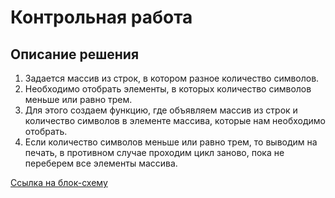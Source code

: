 # Контрольная работа
## Описание решения
1. Задается массив из строк, в котором разное количество символов.
2. Необходимо отобрать элементы, в которых количество символов меньше или равно трем.
3. Для этого создаем функцию, где объявляем массив из строк и количество символов в элементе массива, которые нам необходимо отобрать.
4. Если количество символов меньше или равно трем, то выводим на печать, в противном случае проходим цикл заново, пока не переберем все элементы массива.

[Ссылка на блок-схему](https://drive.google.com/file/d/1Lct3t12hCWXHsY8yklL72g2K9k_dkras/view?usp=sharing)